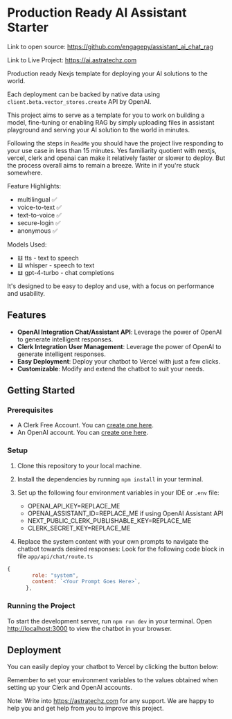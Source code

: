 # Production Ready AI Assistant Starter

Link to open source: https://github.com/engagepy/assistant_ai_chat_rag 

Link to Live Project: https://ai.astratechz.com 

Production ready Nexjs template for deploying your AI solutions to the world.  

Each deployment can be backed by native data using `client.beta.vector_stores.create` API by OpenAI. 

This project aims to serve as a template for you to work on building a model, fine-tuning or enabling RAG by simply uploading files in assistant playground and serving your AI solution to the world in minutes. 

Following the steps in `ReadMe` you should have the project live responding to your use case in less than 15 minutes. Yes familiarity quotient with nextjs, vercel, clerk and openai can make it relatively faster or slower to deploy. But the process overall aims to remain a breeze. Write in if you're stuck somewhere.  

Feature Highlights:

- multilingual ✅
- voice-to-text ✅
- text-to-voice ✅
- secure-login ✅
- anonymous ✅

Models Used:

- 𝌭 tts - text to speech
- 𝌭 whisper - speech to text
- 𝌭 gpt-4-turbo - chat completions

It's designed to be easy to deploy and use, with a focus on performance and usability.

## Features

- **OpenAI Integration Chat/Assistant API**: Leverage the power of OpenAI to generate intelligent responses.
- **Clerk Integration User Management**: Leverage the power of OpenAI to generate intelligent responses.
- **Easy Deployment**: Deploy your chatbot to Vercel with just a few clicks.
- **Customizable**: Modify and extend the chatbot to suit your needs.

## Getting Started

### Prerequisites

- A Clerk Free Account. You can [create one here](https://clerk.com).
- An OpenAI account. You can [create one here](https://platform.openai.com/).

### Setup

1. Clone this repository to your local machine.
2. Install the dependencies by running `npm install` in your terminal.
3. Set up the following four environment variables in your IDE or `.env` file:

   - OPENAI_API_KEY=REPLACE_ME
   - OPENAI_ASSISTANT_ID=REPLACE_ME if using OpenAI Assistant API 
   - NEXT_PUBLIC_CLERK_PUBLISHABLE_KEY=REPLACE_ME
   - CLERK_SECRET_KEY=REPLACE_ME

4. Replace the system content with your own prompts to navigate the chatbot towards desired responses: Look for the following code block in file `app/api/chat/route.ts`

```javascript
{
        role: "system",
        content: `<Your Prompt Goes Here>`,
      },
```

### Running the Project

To start the development server, run `npm run dev` in your terminal. Open [http://localhost:3000](http://localhost:3000) to view the chatbot in your browser.

## Deployment

You can easily deploy your chatbot to Vercel by clicking the button below:

Remember to set your environment variables to the values obtained when setting up your Clerk and OpenAI accounts.

Note: Write into https://astratechz.com for any support. We are happy to help you and get help from you to improve this project.
